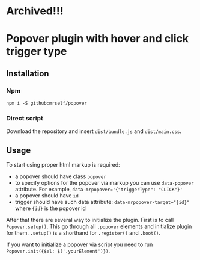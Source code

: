 # Archived!!!

# Popover plugin with hover and click trigger type

## Installation

### Npm

`npm i -S github:mrself/popover`

### Direct script

Download the repository and insert `dist/bundle.js` and `dist/main.css`.

## Usage

To start using proper html markup is required:
 - a popover should have class `popover`
 - to specify options for the popover via markup you can use `data-popover` attribute. For example, `data-mrpopover='{"triggerType": "CLICK"}'`
 - a popover should have `id`
 - trigger should have such data attribute: `data-mrpopover-target="{id}"` where `{id}` is the popover id
 
After that there are several way to initialize the plugin. First is to call `Popover.setup()`. This go through all `.popover` elements and initialize plugin for them. `.setup()` is a shorthand for `.register()` and `.boot()`.

If you want to initialize a popover via script you need to run `Popover.init({$el: $('.yourElement')})`.
